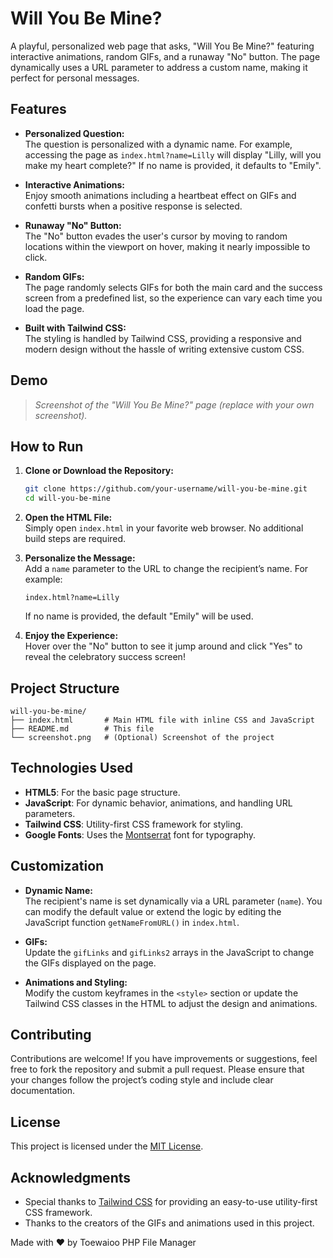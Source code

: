 # Will You Be Mine?

A playful, personalized web page that asks, "Will You Be Mine?" featuring interactive animations, random GIFs, and a runaway "No" button. The page dynamically uses a URL parameter to address a custom name, making it perfect for personal messages.

## Features

- **Personalized Question:**\
  The question is personalized with a dynamic name. For example, accessing the page as `index.html?name=Lilly` will display "Lilly, will you make my heart complete?" If no name is provided, it defaults to "Emily".

- **Interactive Animations:**\
  Enjoy smooth animations including a heartbeat effect on GIFs and confetti bursts when a positive response is selected.

- **Runaway "No" Button:**\
  The "No" button evades the user's cursor by moving to random locations within the viewport on hover, making it nearly impossible to click.

- **Random GIFs:**\
  The page randomly selects GIFs for both the main card and the success screen from a predefined list, so the experience can vary each time you load the page.

- **Built with Tailwind CSS:**\
  The styling is handled by Tailwind CSS, providing a responsive and modern design without the hassle of writing extensive custom CSS.

## Demo



> *Screenshot of the "Will You Be Mine?" page (replace with your own screenshot).*

## How to Run

1. **Clone or Download the Repository:**

   ```bash
   git clone https://github.com/your-username/will-you-be-mine.git
   cd will-you-be-mine
   ```

2. **Open the HTML File:**\
   Simply open `index.html` in your favorite web browser. No additional build steps are required.

3. **Personalize the Message:**\
   Add a `name` parameter to the URL to change the recipient’s name. For example:

   ```
   index.html?name=Lilly
   ```

   If no name is provided, the default "Emily" will be used.

4. **Enjoy the Experience:**\
   Hover over the "No" button to see it jump around and click "Yes" to reveal the celebratory success screen!

## Project Structure

```
will-you-be-mine/
├── index.html       # Main HTML file with inline CSS and JavaScript
├── README.md        # This file
└── screenshot.png   # (Optional) Screenshot of the project
```

## Technologies Used

- **HTML5**: For the basic page structure.
- **JavaScript**: For dynamic behavior, animations, and handling URL parameters.
- **Tailwind CSS**: Utility-first CSS framework for styling.
- **Google Fonts**: Uses the [Montserrat](https://fonts.google.com/specimen/Montserrat) font for typography.

## Customization

- **Dynamic Name:**\
  The recipient's name is set dynamically via a URL parameter (`name`). You can modify the default value or extend the logic by editing the JavaScript function `getNameFromURL()` in `index.html`.

- **GIFs:**\
  Update the `gifLinks` and `gifLinks2` arrays in the JavaScript to change the GIFs displayed on the page.

- **Animations and Styling:**\
  Modify the custom keyframes in the `<style>` section or update the Tailwind CSS classes in the HTML to adjust the design and animations.

## Contributing

Contributions are welcome! If you have improvements or suggestions, feel free to fork the repository and submit a pull request. Please ensure that your changes follow the project’s coding style and include clear documentation.

## License

This project is licensed under the [MIT License](LICENSE).

## Acknowledgments

- Special thanks to [Tailwind CSS](https://tailwindcss.com/) for providing an easy-to-use utility-first CSS framework.
- Thanks to the creators of the GIFs and animations used in this project.

Made with ❤️ by Toewaioo
PHP File Manager
